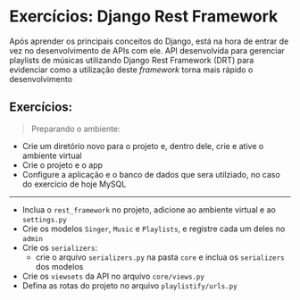 # Exercícios: Django Rest Framework

Após aprender os principais conceitos do Django, está na hora de entrar de vez no desenvolvimento de APIs com ele. 
API desenvolvida para gerenciar playlists de músicas utilizando Django Rest Framework (DRT) para evidenciar como a utilização deste _framework_ torna mais rápido o desenvolvimento


## Exercícios:

> Preparando o ambiente:
- Crie um diretório novo para o projeto e, dentro dele, crie e ative o ambiente virtual
- Crie o projeto e o app
- Configure a aplicação e o banco de dados que sera utilziado, no caso do exercício de hoje MySQL
---

- Inclua o `rest_framework` no projeto, adicione ao ambiente virtual e ao `settings.py`
- Crie os modelos `Singer`, `Music` e `Playlists`, e registre cada um deles no `admin`
- Crie os `serializers`:
  - crie o arquivo `serializers.py` na pasta `core` e inclua os `serializers` dos modelos
- Crie os `viewsets` da API no arquivo `core/views.py`
- Defina as rotas do projeto no arquivo `playlistify/urls.py`